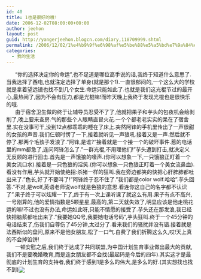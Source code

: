 ```yaml
---
id: 40
title: 1也是很好的哦!
date: 2006-12-02T08:00:00+00:00
author: jeehon
layout: post
guid: http://yangerjeehon.blogcn.com/diary,118709999.shtml
permalink: /2006/12/02/1%e4%b9%9f%e6%98%af%e5%be%88%e5%a5%bd%e7%9a%84%e5%93%a6/
categories:
  - 我的生活
---
```

&nbsp;&nbsp;&nbsp;&nbsp;&nbsp; &#8220;你的选择决定你的命运&#8221;,也不足道是哪位高手说的话,我终于知道什么意思了.当我选择了西电,也就注定选择了单身(就是那个1).一直很郁闷的,一个这么大的学校就是拿着望远镜也找不到几个女生.命运只能如此了.也就是我们这光棍节过的最开心,最热闹了,因为不会有压力,都是光棍嘛!而昨天晚上我终于发现光棍也是很快乐的哦.  
&nbsp;&nbsp;&nbsp;&nbsp;&nbsp; 由于宿舍卫生做的终于让辅导员忍受不了了,他就把果子和芋头的包夜机会给剥削了,晚上要来查房.气的那些个人眼睛直冒火花.一个个都老老实实的呆在了宿舍里.实在没事可干,没到12点都乖乖的睡在了床上.突然阿锋的手机里传出了一声很甜的女孩的声音.我们仨顿时愣了一下,接着就听见一声狼吼.接着又是一声.然后就不停了.那两个毛孩子发浪了.&#8221;阿锋,是谁?&#8221;接着就是一个接一个的破坏事件.惹的电话里的mm都急了,连问阿锋怎么了.&#8221;一群光棍,不用理他们!&#8221;芋头遭到打击,就决定义无反顾的进行回击.首先是一声饿狼的嚎声.(你可以想象一下,一只饿狼正盯着一个美女流口水).接着是一只色狼的淫笑.(你可以想象一只色狼正盯着一个美女流鼻血).看没有作用,芋头就开始使绝招:杀猪一样的狂叫.我在旁边都笑的快把心肝脾肺都吐出来了.&#8221;色长,好了不要叫了!&#8221;阿锋终于忍不住了.&#8221;我们都是color wolf.哈哈&#8221;.芋头回答.&#8221;不对,是wolf,英语老师说wolf就是色狼的意思.看连你这自己的名字都不认识了&#8221;.果子终于可以炫耀一下了,终于有一次上课听课了就这么有用.果子有点不高兴,一号刚算的,他的爱情指数是5颗星星,最高的,第二天就失效了,明显应该是他走桃花运的嘛!不过也没有办法,命运如此呀,只能不情愿的接受了.芋头还在那发浪,我已经快把脑浆都吐出来了.&#8221;我要她QQ号,我要她电话号码&#8221;,芋头狂叫.终于一个45分钟的电话结束了,伤我们自尊伤了45分钟,太过分了.看来我们的骚扰并没有错.接着就是法西斯似的盘问,原来不是他女朋友,松了一口气.白费了我们折腾这么久,哎!天上真的不会掉馅饼!  
&nbsp;&nbsp;&nbsp;&nbsp;&nbsp; 一顿安慰之后,我们终于达成了共同联盟,为中国计划生育事业做出最大的贡献,我们不是要晚婚晚育,而是连女朋友都不会找(最起码是今后的四年).其实这才是最彻底的计划生育的支持者,我们终于感到1是多么的伟大,是多么的好.(其实想找也找不到)<img src="http://login.blogcn.com/images/em/2/11.gif" align="absMiddle" border="0" />